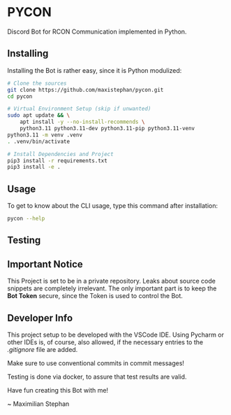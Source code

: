 # PYCON

Discord Bot for RCON Communication implemented in Python.

## Installing

Installing the Bot is rather easy, since it is Python modulized:

```bash
# Clone the sources
git clone https://github.com/maxistephan/pycon.git
cd pycon

# Virtual Environment Setup (skip if unwanted)
sudo apt update && \
    apt install -y --no-install-recommends \
    python3.11 python3.11-dev python3.11-pip python3.11-venv
python3.11 -m venv .venv
. .venv/bin/activate

# Install Dependencies and Project
pip3 install -r requirements.txt
pip3 install -e .
```

## Usage

To get to know about the CLI usage, type this command after installation:

```bash
pycon --help
```

## Testing



## Important Notice

This Project is set to be in a private repository.
Leaks about source code snippets are completely irrelevant.
The only important part is to keep the **Bot Token** secure,
since the Token is used to control the Bot.

## Developer Info

This project setup to be developed with the VSCode IDE.
Using Pycharm or other IDEs is, of course, also allowed,
if the necessary entries to the *.gitignore* file are added.

Make sure to use conventional commits in commit messages!

Testing is done via docker, to assure that test results are valid.

Have fun creating this Bot with me!

~ Maximilian Stephan
